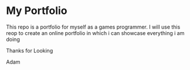 # My Portfolio
This repo is a portfolio for myself as a games programmer. 
I will use this reop to create an online portfolio in which i can showcase everything i am doing


Thanks for Looking

Adam
